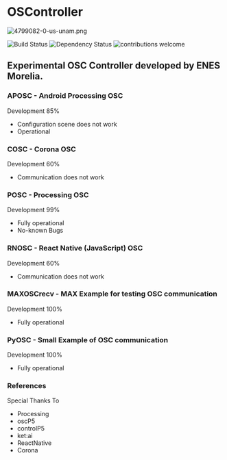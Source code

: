 # OSController
![4799082-0-us-unam.png](http://storage.googleapis.com/instapage-user-media/ca3493e1/4799082-0-us-unam.png)

![Build Status](https://travis-ci.org/dwyl/esta.svg?branch=master)
![Dependency Status](https://david-dm.org/dwyl/esta.svg)
![contributions welcome](https://img.shields.io/badge/contributions-welcome-brightgreen.svg?style=flat)

## Experimental OSC Controller developed by ENES Morelia.

### APOSC - Android Processing OSC

Development  85%

* Configuration scene does not work
* Operational

### COSC - Corona OSC

Development 60%

* Communication does not work

### POSC - Processing OSC

Development  99%

* Fully operational
* No-known Bugs

### RNOSC - React Native (JavaScript) OSC

Development 60%

* Communication does not work

### MAXOSCrecv - MAX Example for testing OSC communication

Development 100%

* Fully operational

### PyOSC - Small Example of OSC communication

Development 100%

* Fully operational

### References

Special Thanks To

* Processing
* oscP5 
* controlP5
* ket:ai
* ReactNative
* Corona




